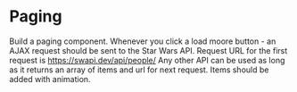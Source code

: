 # Paging

Build a paging component.
Whenever you click a load moore button - an AJAX request should be sent to the Star Wars API.
Request URL for the first request is <https://swapi.dev/api/people/>
Any other API can be used as long as it returns an array of items and url for next request.
Items should be added with animation.
